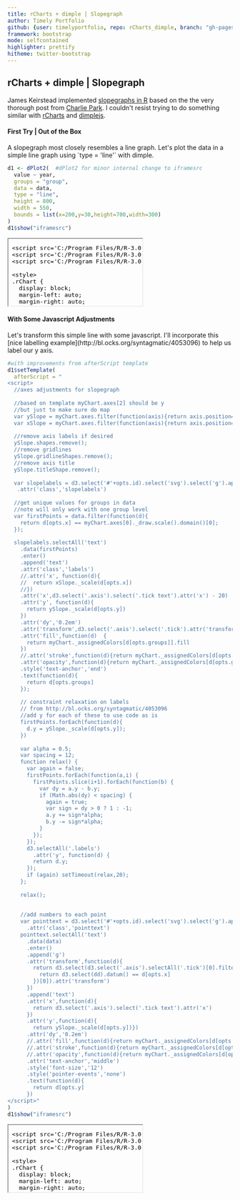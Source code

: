 ```yaml
---
title: rCharts + dimple | Slopegraph
author: Timely Portfolio
github: {user: timelyportfolio, repo: rCharts_dimple, branch: "gh-pages"}
framework: bootstrap
mode: selfcontained
highlighter: prettify
hitheme: twitter-bootstrap
---
```

  
<style>
  .container { width: 850px;}
</style>

## rCharts + dimple | Slopegraph

James Keirstead implemented [slopegraphs in R](http://www.jameskeirstead.ca/blog/slopegraphs-in-r/) based on the the very thorough post from [Charlie Park](http://charliepark.org/slopegraphs/#the_tablegraphic).  I couldn't resist trying to do something similar with [rCharts](http://rcharts.io) and [dimplejs](http://dimplejs.org).










<h4>First Try | Out of the Box</h4>
A slopegraph most closely resembles a line graph.  Let's plot the data in a simple line graph using `type = 'line'` with dimple.


```r
d1 <- dPlot2(  #dPlot2 for minor internal change to iframesrc
  value ~ year,
  groups = "group",
  data = data,
  type = "line",
  height = 800,
  width = 550,
  bounds = list(x=200,y=30,height=700,width=300)
)
d1$show("iframesrc")
```

<iframe srcdoc='
&lt;!doctype HTML&gt;
&lt;meta charset = &#039;utf-8&#039;&gt;
&lt;html&gt;
  &lt;head&gt;
    
    &lt;script src=&#039;C:/Program Files/R/R-3.0.2/library/rCharts/libraries/dimple/js/dimple.v1.1.5.js&#039; type=&#039;text/javascript&#039;&gt;&lt;/script&gt;
    &lt;script src=&#039;C:/Program Files/R/R-3.0.2/library/rCharts/libraries/dimple/js/d3.v3.js&#039; type=&#039;text/javascript&#039;&gt;&lt;/script&gt;
    &lt;script src=&#039;C:/Program Files/R/R-3.0.2/library/rCharts/libraries/dimple/js/d3-grid.js&#039; type=&#039;text/javascript&#039;&gt;&lt;/script&gt;
    
    &lt;style&gt;
    .rChart {
      display: block;
      margin-left: auto; 
      margin-right: auto;
      width: 550px;
      height: 800px;
    }  
    &lt;/style&gt;
    
  &lt;/head&gt;
  &lt;body &gt;
    
    &lt;div id = &#039;chart2c2c33ea8ac&#039; class = &#039;rChart dimple&#039;&gt;&lt;/div&gt;    
    &lt;script type=&quot;text/javascript&quot;&gt;
  var opts = {
 &quot;dom&quot;: &quot;chart2c2c33ea8ac&quot;,
&quot;width&quot;:    550,
&quot;height&quot;:    800,
&quot;xAxis&quot;: {
 &quot;type&quot;: &quot;addCategoryAxis&quot;,
&quot;showPercent&quot;: false 
},
&quot;yAxis&quot;: {
 &quot;type&quot;: &quot;addMeasureAxis&quot;,
&quot;showPercent&quot;: false 
},
&quot;zAxis&quot;: [],
&quot;colorAxis&quot;: [],
&quot;defaultColors&quot;: [],
&quot;layers&quot;: [],
&quot;legend&quot;: [],
&quot;x&quot;: &quot;year&quot;,
&quot;y&quot;: &quot;value&quot;,
&quot;groups&quot;: &quot;group&quot;,
&quot;type&quot;: &quot;line&quot;,
&quot;bounds&quot;: {
 &quot;x&quot;:    200,
&quot;y&quot;:     30,
&quot;height&quot;:    700,
&quot;width&quot;:    300 
},
&quot;id&quot;: &quot;chart2c2c33ea8ac&quot; 
},
    data = [{&quot;group&quot;:&quot;Oral cavity&quot;,&quot;year&quot;:5,&quot;value&quot;:56.7},{&quot;group&quot;:&quot;Oesophagus&quot;,&quot;year&quot;:5,&quot;value&quot;:14.2},{&quot;group&quot;:&quot;Stomach&quot;,&quot;year&quot;:5,&quot;value&quot;:23.8},{&quot;group&quot;:&quot;Colon&quot;,&quot;year&quot;:5,&quot;value&quot;:61.7},{&quot;group&quot;:&quot;Rectum&quot;,&quot;year&quot;:5,&quot;value&quot;:62.6},{&quot;group&quot;:&quot;Liver and intrahepatic bile duct&quot;,&quot;year&quot;:5,&quot;value&quot;:7.5},{&quot;group&quot;:&quot;Pancreas&quot;,&quot;year&quot;:5,&quot;value&quot;:4},{&quot;group&quot;:&quot;Larynx&quot;,&quot;year&quot;:5,&quot;value&quot;:68.8},{&quot;group&quot;:&quot;Lung and bronchus&quot;,&quot;year&quot;:5,&quot;value&quot;:15},{&quot;group&quot;:&quot;Melanomas&quot;,&quot;year&quot;:5,&quot;value&quot;:89},{&quot;group&quot;:&quot;Breast&quot;,&quot;year&quot;:5,&quot;value&quot;:86.4},{&quot;group&quot;:&quot;Cervix uteri&quot;,&quot;year&quot;:5,&quot;value&quot;:70.5},{&quot;group&quot;:&quot;Corpus uteri and uterus&quot;,&quot;year&quot;:5,&quot;value&quot;:84.3},{&quot;group&quot;:&quot;Ovary&quot;,&quot;year&quot;:5,&quot;value&quot;:55},{&quot;group&quot;:&quot;Prostate&quot;,&quot;year&quot;:5,&quot;value&quot;:98.8},{&quot;group&quot;:&quot;Testis&quot;,&quot;year&quot;:5,&quot;value&quot;:94.7},{&quot;group&quot;:&quot;Urinary bladder&quot;,&quot;year&quot;:5,&quot;value&quot;:82.1},{&quot;group&quot;:&quot;Kidney and renal pelvis&quot;,&quot;year&quot;:5,&quot;value&quot;:61.8},{&quot;group&quot;:&quot;Brain and other nervous system&quot;,&quot;year&quot;:5,&quot;value&quot;:32},{&quot;group&quot;:&quot;Thyroid&quot;,&quot;year&quot;:5,&quot;value&quot;:96},{&quot;group&quot;:&quot;Hodgkin&#039;s disease&quot;,&quot;year&quot;:5,&quot;value&quot;:85.1},{&quot;group&quot;:&quot;Non-Hodgkin lymphomas&quot;,&quot;year&quot;:5,&quot;value&quot;:57.8},{&quot;group&quot;:&quot;Multiple myeloma&quot;,&quot;year&quot;:5,&quot;value&quot;:29.5},{&quot;group&quot;:&quot;Leukaemias&quot;,&quot;year&quot;:5,&quot;value&quot;:42.5},{&quot;group&quot;:&quot;Oral cavity&quot;,&quot;year&quot;:10,&quot;value&quot;:44.2},{&quot;group&quot;:&quot;Oesophagus&quot;,&quot;year&quot;:10,&quot;value&quot;:7.9},{&quot;group&quot;:&quot;Stomach&quot;,&quot;year&quot;:10,&quot;value&quot;:19.4},{&quot;group&quot;:&quot;Colon&quot;,&quot;year&quot;:10,&quot;value&quot;:55.4},{&quot;group&quot;:&quot;Rectum&quot;,&quot;year&quot;:10,&quot;value&quot;:55.2},{&quot;group&quot;:&quot;Liver and intrahepatic bile duct&quot;,&quot;year&quot;:10,&quot;value&quot;:5.8},{&quot;group&quot;:&quot;Pancreas&quot;,&quot;year&quot;:10,&quot;value&quot;:3},{&quot;group&quot;:&quot;Larynx&quot;,&quot;year&quot;:10,&quot;value&quot;:56.7},{&quot;group&quot;:&quot;Lung and bronchus&quot;,&quot;year&quot;:10,&quot;value&quot;:10.6},{&quot;group&quot;:&quot;Melanomas&quot;,&quot;year&quot;:10,&quot;value&quot;:86.7},{&quot;group&quot;:&quot;Breast&quot;,&quot;year&quot;:10,&quot;value&quot;:78.3},{&quot;group&quot;:&quot;Cervix uteri&quot;,&quot;year&quot;:10,&quot;value&quot;:64.1},{&quot;group&quot;:&quot;Corpus uteri and uterus&quot;,&quot;year&quot;:10,&quot;value&quot;:83.2},{&quot;group&quot;:&quot;Ovary&quot;,&quot;year&quot;:10,&quot;value&quot;:49.3},{&quot;group&quot;:&quot;Prostate&quot;,&quot;year&quot;:10,&quot;value&quot;:95.2},{&quot;group&quot;:&quot;Testis&quot;,&quot;year&quot;:10,&quot;value&quot;:94},{&quot;group&quot;:&quot;Urinary bladder&quot;,&quot;year&quot;:10,&quot;value&quot;:76.2},{&quot;group&quot;:&quot;Kidney and renal pelvis&quot;,&quot;year&quot;:10,&quot;value&quot;:54.4},{&quot;group&quot;:&quot;Brain and other nervous system&quot;,&quot;year&quot;:10,&quot;value&quot;:29.2},{&quot;group&quot;:&quot;Thyroid&quot;,&quot;year&quot;:10,&quot;value&quot;:95.8},{&quot;group&quot;:&quot;Hodgkin&#039;s disease&quot;,&quot;year&quot;:10,&quot;value&quot;:79.8},{&quot;group&quot;:&quot;Non-Hodgkin lymphomas&quot;,&quot;year&quot;:10,&quot;value&quot;:46.3},{&quot;group&quot;:&quot;Multiple myeloma&quot;,&quot;year&quot;:10,&quot;value&quot;:12.7},{&quot;group&quot;:&quot;Leukaemias&quot;,&quot;year&quot;:10,&quot;value&quot;:32.4},{&quot;group&quot;:&quot;Oral cavity&quot;,&quot;year&quot;:15,&quot;value&quot;:37.5},{&quot;group&quot;:&quot;Oesophagus&quot;,&quot;year&quot;:15,&quot;value&quot;:7.7},{&quot;group&quot;:&quot;Stomach&quot;,&quot;year&quot;:15,&quot;value&quot;:19},{&quot;group&quot;:&quot;Colon&quot;,&quot;year&quot;:15,&quot;value&quot;:53.9},{&quot;group&quot;:&quot;Rectum&quot;,&quot;year&quot;:15,&quot;value&quot;:51.8},{&quot;group&quot;:&quot;Liver and intrahepatic bile duct&quot;,&quot;year&quot;:15,&quot;value&quot;:6.3},{&quot;group&quot;:&quot;Pancreas&quot;,&quot;year&quot;:15,&quot;value&quot;:2.7},{&quot;group&quot;:&quot;Larynx&quot;,&quot;year&quot;:15,&quot;value&quot;:45.8},{&quot;group&quot;:&quot;Lung and bronchus&quot;,&quot;year&quot;:15,&quot;value&quot;:8.1},{&quot;group&quot;:&quot;Melanomas&quot;,&quot;year&quot;:15,&quot;value&quot;:83.5},{&quot;group&quot;:&quot;Breast&quot;,&quot;year&quot;:15,&quot;value&quot;:71.3},{&quot;group&quot;:&quot;Cervix uteri&quot;,&quot;year&quot;:15,&quot;value&quot;:62.8},{&quot;group&quot;:&quot;Corpus uteri and uterus&quot;,&quot;year&quot;:15,&quot;value&quot;:80.8},{&quot;group&quot;:&quot;Ovary&quot;,&quot;year&quot;:15,&quot;value&quot;:49.9},{&quot;group&quot;:&quot;Prostate&quot;,&quot;year&quot;:15,&quot;value&quot;:87.1},{&quot;group&quot;:&quot;Testis&quot;,&quot;year&quot;:15,&quot;value&quot;:91.1},{&quot;group&quot;:&quot;Urinary bladder&quot;,&quot;year&quot;:15,&quot;value&quot;:70.3},{&quot;group&quot;:&quot;Kidney and renal pelvis&quot;,&quot;year&quot;:15,&quot;value&quot;:49.8},{&quot;group&quot;:&quot;Brain and other nervous system&quot;,&quot;year&quot;:15,&quot;value&quot;:27.6},{&quot;group&quot;:&quot;Thyroid&quot;,&quot;year&quot;:15,&quot;value&quot;:94},{&quot;group&quot;:&quot;Hodgkin&#039;s disease&quot;,&quot;year&quot;:15,&quot;value&quot;:73.8},{&quot;group&quot;:&quot;Non-Hodgkin lymphomas&quot;,&quot;year&quot;:15,&quot;value&quot;:38.3},{&quot;group&quot;:&quot;Multiple myeloma&quot;,&quot;year&quot;:15,&quot;value&quot;:7},{&quot;group&quot;:&quot;Leukaemias&quot;,&quot;year&quot;:15,&quot;value&quot;:29.7},{&quot;group&quot;:&quot;Oral cavity&quot;,&quot;year&quot;:20,&quot;value&quot;:33},{&quot;group&quot;:&quot;Oesophagus&quot;,&quot;year&quot;:20,&quot;value&quot;:5.4},{&quot;group&quot;:&quot;Stomach&quot;,&quot;year&quot;:20,&quot;value&quot;:14.9},{&quot;group&quot;:&quot;Colon&quot;,&quot;year&quot;:20,&quot;value&quot;:52.3},{&quot;group&quot;:&quot;Rectum&quot;,&quot;year&quot;:20,&quot;value&quot;:49.2},{&quot;group&quot;:&quot;Liver and intrahepatic bile duct&quot;,&quot;year&quot;:20,&quot;value&quot;:7.6},{&quot;group&quot;:&quot;Pancreas&quot;,&quot;year&quot;:20,&quot;value&quot;:2.7},{&quot;group&quot;:&quot;Larynx&quot;,&quot;year&quot;:20,&quot;value&quot;:37.8},{&quot;group&quot;:&quot;Lung and bronchus&quot;,&quot;year&quot;:20,&quot;value&quot;:6.5},{&quot;group&quot;:&quot;Melanomas&quot;,&quot;year&quot;:20,&quot;value&quot;:82.8},{&quot;group&quot;:&quot;Breast&quot;,&quot;year&quot;:20,&quot;value&quot;:65},{&quot;group&quot;:&quot;Cervix uteri&quot;,&quot;year&quot;:20,&quot;value&quot;:60},{&quot;group&quot;:&quot;Corpus uteri and uterus&quot;,&quot;year&quot;:20,&quot;value&quot;:79.2},{&quot;group&quot;:&quot;Ovary&quot;,&quot;year&quot;:20,&quot;value&quot;:49.6},{&quot;group&quot;:&quot;Prostate&quot;,&quot;year&quot;:20,&quot;value&quot;:81.1},{&quot;group&quot;:&quot;Testis&quot;,&quot;year&quot;:20,&quot;value&quot;:88.2},{&quot;group&quot;:&quot;Urinary bladder&quot;,&quot;year&quot;:20,&quot;value&quot;:67.9},{&quot;group&quot;:&quot;Kidney and renal pelvis&quot;,&quot;year&quot;:20,&quot;value&quot;:47.3},{&quot;group&quot;:&quot;Brain and other nervous system&quot;,&quot;year&quot;:20,&quot;value&quot;:26.1},{&quot;group&quot;:&quot;Thyroid&quot;,&quot;year&quot;:20,&quot;value&quot;:95.4},{&quot;group&quot;:&quot;Hodgkin&#039;s disease&quot;,&quot;year&quot;:20,&quot;value&quot;:67.1},{&quot;group&quot;:&quot;Non-Hodgkin lymphomas&quot;,&quot;year&quot;:20,&quot;value&quot;:34.3},{&quot;group&quot;:&quot;Multiple myeloma&quot;,&quot;year&quot;:20,&quot;value&quot;:4.8},{&quot;group&quot;:&quot;Leukaemias&quot;,&quot;year&quot;:20,&quot;value&quot;:26.2}];
  var svg = dimple.newSvg(&quot;#&quot; + opts.id, opts.width, opts.height);

  //data = dimple.filterData(data, &quot;Owner&quot;, [&quot;Aperture&quot;, &quot;Black Mesa&quot;])
  var myChart = new dimple.chart(svg, data);
  if (opts.bounds) {
    myChart.setBounds(opts.bounds.x, opts.bounds.y, opts.bounds.width, opts.bounds.height);//myChart.setBounds(80, 30, 480, 330);
  }
  //dimple allows use of custom CSS with noFormats
  if(opts.noFormats) { myChart.noFormats = opts.noFormats; };
  //for markimekko and addAxis also have third parameter measure
  //so need to evaluate if measure provided
  
  //function to build axes
  function buildAxis(position,layer){
    var axis;
    var axisopts = opts[position+&quot;Axis&quot;];
    
    if(axisopts.measure) {
      axis = myChart[axisopts.type](position,layer[position],axisopts.measure);
    } else {
      axis = myChart[axisopts.type](position, layer[position]);
    };
    if(!(axisopts.type === &quot;addPctAxis&quot;)) axis.showPercent = axisopts.showPercent;
    if (axisopts.orderRule) axis.addOrderRule(axisopts.orderRule);
    if (axisopts.grouporderRule) axis.addGroupOrderRule(axisopts.grouporderRule);  
    if (axisopts.overrideMin) axis.overrideMin = axisopts.overrideMin;
    if (axisopts.overrideMax) axis.overrideMax = axisopts.overrideMax;
    if (axisopts.overrideMax) axis.overrideMax = axisopts.overrideMax;
    if (axisopts.inputFormat) axis.dateParseFormat = axisopts.inputFormat;
    if (axisopts.outputFormat) axis.tickFormat = axisopts.outputFormat;    
    return axis;
  };
  
  var c = null;
  if(d3.keys(opts.colorAxis).length &gt; 0) {
    c = myChart[opts.colorAxis.type](opts.colorAxis.colorSeries,opts.colorAxis.palette) ;
  }
  
  //allow manipulation of default colors to use with dimple
  if(opts.defaultColors.length) {
    opts.defaultColors = opts.defaultColors[0];
    if (typeof(opts.defaultColors) == &quot;function&quot;) {
      //assume this is a d3 scale
      //for now loop through first 20 but need a better way to handle
      defaultColorsArray = [];
      for (var n=0;n&lt;20;n++) {
        defaultColorsArray.push(opts.defaultColors(n));
      };
      opts.defaultColors = defaultColorsArray;
    }
    opts.defaultColors.forEach(function(d,i) {
      opts.defaultColors[i] = new dimple.color(d);
    })
    myChart.defaultColors = opts.defaultColors;
  }  
  
  //do series
  //set up a function since same for each
  //as of now we have x,y,groups,data,type in opts for primary layer
  //and other layers reside in opts.layers
  function buildSeries(layer, hidden){
    //inherit from primary layer if not intentionally changed or xAxis, yAxis, zAxis null
    if (!layer.xAxis) layer.xAxis = opts.xAxis;    
    if (!layer.yAxis) layer.yAxis = opts.yAxis;
    if (!layer.zAxis) layer.zAxis = opts.zAxis;
    
    var x = buildAxis(&quot;x&quot;, layer);
    x.hidden = hidden;
    
    var y = buildAxis(&quot;y&quot;, layer);
    y.hidden = hidden;
    
    //z for bubbles
    var z = null;
    if (!(typeof(layer.zAxis) === &#039;undefined&#039;) &amp;&amp; layer.zAxis.type){
      z = buildAxis(&quot;z&quot;, layer);
    };
    
    //here think I need to evaluate group and if missing do null
    //as the group argument
    //if provided need to use groups from layer
    var s = new dimple.series(myChart, null, x, y, z, c, dimple.plot[layer.type], dimple.aggregateMethod.avg, dimple.plot[layer.type].stacked);
    
    //as of v1.1.4 dimple can use different dataset for each series
    if(layer.data){
      //convert to an array of objects
      var tempdata;
      //avoid lodash for now
      datakeys = d3.keys(layer.data)
      tempdata = layer.data[datakeys[1]].map(function(d,i){
        var tempobj = {}
        datakeys.forEach(function(key){
          tempobj[key] = layer.data[key][i]
        })
        return tempobj
      })
      s.data = tempdata;
    }
    
    if(layer.hasOwnProperty(&quot;groups&quot;)) {
      s.categoryFields = (typeof layer.groups === &quot;object&quot;) ? layer.groups : [layer.groups];
      //series offers an aggregate method that we will also need to check if available
      //options available are avg, count, max, min, sum
      if (!(typeof(layer.aggregate) === &#039;undefined&#039;)) {
        s.aggregate = eval(layer.aggregate);
      }
      if (!(typeof(layer.lineWeight) === &#039;undefined&#039;)) {
        s.lineWeight = eval(layer.lineWeight);
      }
      if (!(typeof(layer.barGap) === &#039;undefined&#039;)) {
        s.barGap = eval(layer.barGap);
      }    
    };    
   /* if (!(typeof(layer.eventHandler) === &#039;undefined&#039;)) {
      layer.eventHandler = (layer.eventHandler.length === &quot;undefined&quot;) ? layer.eventHandler : [layer.eventHandler];
      layer.eventHandler.forEach(function(evt){
        s.addEventHandler(evt.event, eval(evt.handler))
      })
    }*/
      
    myChart.series.push(s);
    
    /*placeholder fix domain of primary scale for new series data
    //not working right now but something like this
    //for now just use overrideMin and overrideMax from rCharts
    for( var i = 0; i&lt;2; i++) {
      if (!myChart.axes[i].overrideMin) {
        myChart.series[0]._axisBounds(i==0?&quot;x&quot;:&quot;y&quot;).min = myChart.series[0]._axisBounds(i==0?&quot;x&quot;:&quot;y&quot;).min &lt; s._axisBounds(i==0?&quot;x&quot;:&quot;y&quot;).min ? myChart.series[0]._axisBounds(i==0?&quot;x&quot;:&quot;y&quot;).min : s._axisBounds(i==0?&quot;x&quot;:&quot;y&quot;).min;
      }
      if (!myChart.axes[i].overrideMax) {  
        myChart.series[0]._axisBounds(i==0?&quot;x&quot;:&quot;y&quot;)._max = myChart.series[0]._axisBounds(i==0?&quot;x&quot;:&quot;y&quot;).max &gt; s._axisBounds(i==0?&quot;x&quot;:&quot;y&quot;).max ? myChart.series[0]._axisBounds(i==0?&quot;x&quot;:&quot;y&quot;).max : s._axisBounds(i==0?&quot;x&quot;:&quot;y&quot;).max;
      }
      myChart.axes[i]._update();
    }
    */
    
    return s;
  };
  
  buildSeries(opts, false);
  if (opts.layers.length &gt; 0) {
    opts.layers.forEach(function(layer){
      buildSeries(layer, true);
    })
  }
  //unsure if this is best but if legend is provided (not empty) then evaluate
  if(d3.keys(opts.legend).length &gt; 0) {
    var l =myChart.addLegend();
    d3.keys(opts.legend).forEach(function(d){
      l[d] = opts.legend[d];
    });
  }
  //quick way to get this going but need to make this cleaner
  if(opts.storyboard) {
    myChart.setStoryboard(opts.storyboard);
  };
  myChart.draw();

&lt;/script&gt;
    
    &lt;script&gt;&lt;/script&gt;    
  &lt;/body&gt;
&lt;/html&gt;
' scrolling='no' seamless class='rChart 
dimple
 ' height = 
800px
 ' width = 
550px
id='iframe-chart2c2c33ea8ac'>
</iframe>


<h4>With Some Javascript Adjustments</h4>
Let's transform this simple line with some javascript.  I'll incorporate this [nice labelling example](http://bl.ocks.org/syntagmatic/4053096) to help us label our y axis.


```r
#with improvements from afterScript template
d1$setTemplate(
  afterScript = "
<script>
  //axes adjustments for slopegraph
  
  //based on template myChart.axes[2] should be y
  //but just to make sure do map
  var ySlope = myChart.axes.filter(function(axis){return axis.position==='y'})[0];
  var xSlope = myChart.axes.filter(function(axis){return axis.position==='x'})[0]
  
  //remove axis labels if desired
  ySlope.shapes.remove();
  //remove gridlines
  ySlope.gridlineShapes.remove();
  //remove axis title
  ySlope.titleShape.remove();
  
  var slopelabels = d3.select('#'+opts.id).select('svg').select('g').append('g')
   .attr('class','slopelabels')
  
  //get unique values for groups in data
  //note will only work with one group level
  var firstPoints = data.filter(function(d){
    return d[opts.x] == myChart.axes[0]._draw.scale().domain()[0];
  });
  
  slopelabels.selectAll('text')
    .data(firstPoints)
    .enter()
    .append('text')
    .attr('class','labels')
    //.attr('x', function(d){
    //  return xSlope._scale(d[opts.x])
    //})
    .attr('x',d3.select('.axis').select('.tick text').attr('x') - 20)
    .attr('y', function(d){
      return ySlope._scale(d[opts.y])
    })
    .attr('dy','0.2em')
    .attr('transform',d3.select('.axis').select('.tick').attr('transform'))
    .attr('fill',function(d)  {
      return myChart._assignedColors[d[opts.groups]].fill
    })
    //.attr('stroke',function(d){return myChart._assignedColors[d[opts.groups]].stroke})
    .attr('opacity',function(d){return myChart._assignedColors[d[opts.groups]].opacity})
    .style('text-anchor','end')
    .text(function(d){
      return d[opts.groups]
    });
  
    // constraint relaxation on labels
    // from http://bl.ocks.org/syntagmatic/4053096
    //add y for each of these to use code as is
    firstPoints.forEach(function(d){
      d.y = ySlope._scale(d[opts.y]);
    })
  
    var alpha = 0.5;
    var spacing = 12;
    function relax() {
      var again = false;
      firstPoints.forEach(function(a,i) {
        firstPoints.slice(i+1).forEach(function(b) {
          var dy = a.y - b.y;
          if (Math.abs(dy) < spacing) {
            again = true;
            var sign = dy > 0 ? 1 : -1;
            a.y += sign*alpha;
            b.y -= sign*alpha;
          }
        });
      });
      d3.selectAll('.labels')
        .attr('y', function(d) {
        return d.y;
      });
      if (again) setTimeout(relax,20);
    };
    
    relax();  
    
    
    //add numbers to each point
    var pointtext = d3.select('#'+opts.id).select('svg').select('g').append('g')
      .attr('class','pointtext')
    pointtext.selectAll('text')
      .data(data)
      .enter()
      .append('g')
      .attr('transform',function(d){
        return d3.select(d3.select('.axis').selectAll('.tick')[0].filter(function(dd){
          return d3.select(dd).datum() == d[opts.x]
        })[0]).attr('transform')
      })
      .append('text')
      .attr('x',function(d){
        return d3.select('.axis').select('.tick text').attr('x')
      })
      .attr('y',function(d){
        return ySlope._scale(d[opts.y])})
      .attr('dy','0.2em')
      //.attr('fill',function(d){return myChart._assignedColors[d[opts.groups]].fill})
      //.attr('stroke',function(d){return myChart._assignedColors[d[opts.groups]].stroke})
      //.attr('opacity',function(d){return myChart._assignedColors[d[opts.groups]].opacity})
      .attr('text-anchor','middle')
      .style('font-size','12')
      .style('pointer-events','none')
      .text(function(d){
        return d[opts.y]
      })
</script>"
)
d1$show("iframesrc")
```

<iframe srcdoc='
&lt;!doctype HTML&gt;
&lt;meta charset = &#039;utf-8&#039;&gt;
&lt;html&gt;
  &lt;head&gt;
    
    &lt;script src=&#039;C:/Program Files/R/R-3.0.2/library/rCharts/libraries/dimple/js/dimple.v1.1.5.js&#039; type=&#039;text/javascript&#039;&gt;&lt;/script&gt;
    &lt;script src=&#039;C:/Program Files/R/R-3.0.2/library/rCharts/libraries/dimple/js/d3.v3.js&#039; type=&#039;text/javascript&#039;&gt;&lt;/script&gt;
    &lt;script src=&#039;C:/Program Files/R/R-3.0.2/library/rCharts/libraries/dimple/js/d3-grid.js&#039; type=&#039;text/javascript&#039;&gt;&lt;/script&gt;
    
    &lt;style&gt;
    .rChart {
      display: block;
      margin-left: auto; 
      margin-right: auto;
      width: 550px;
      height: 800px;
    }  
    &lt;/style&gt;
    
  &lt;/head&gt;
  &lt;body &gt;
    
    &lt;div id = &#039;chart2c2c33ea8ac&#039; class = &#039;rChart dimple&#039;&gt;&lt;/div&gt;    
    &lt;script type=&quot;text/javascript&quot;&gt;
  var opts = {
 &quot;dom&quot;: &quot;chart2c2c33ea8ac&quot;,
&quot;width&quot;:    550,
&quot;height&quot;:    800,
&quot;xAxis&quot;: {
 &quot;type&quot;: &quot;addCategoryAxis&quot;,
&quot;showPercent&quot;: false 
},
&quot;yAxis&quot;: {
 &quot;type&quot;: &quot;addMeasureAxis&quot;,
&quot;showPercent&quot;: false 
},
&quot;zAxis&quot;: [],
&quot;colorAxis&quot;: [],
&quot;defaultColors&quot;: [],
&quot;layers&quot;: [],
&quot;legend&quot;: [],
&quot;x&quot;: &quot;year&quot;,
&quot;y&quot;: &quot;value&quot;,
&quot;groups&quot;: &quot;group&quot;,
&quot;type&quot;: &quot;line&quot;,
&quot;bounds&quot;: {
 &quot;x&quot;:    200,
&quot;y&quot;:     30,
&quot;height&quot;:    700,
&quot;width&quot;:    300 
},
&quot;id&quot;: &quot;chart2c2c33ea8ac&quot; 
},
    data = [{&quot;group&quot;:&quot;Oral cavity&quot;,&quot;year&quot;:5,&quot;value&quot;:56.7},{&quot;group&quot;:&quot;Oesophagus&quot;,&quot;year&quot;:5,&quot;value&quot;:14.2},{&quot;group&quot;:&quot;Stomach&quot;,&quot;year&quot;:5,&quot;value&quot;:23.8},{&quot;group&quot;:&quot;Colon&quot;,&quot;year&quot;:5,&quot;value&quot;:61.7},{&quot;group&quot;:&quot;Rectum&quot;,&quot;year&quot;:5,&quot;value&quot;:62.6},{&quot;group&quot;:&quot;Liver and intrahepatic bile duct&quot;,&quot;year&quot;:5,&quot;value&quot;:7.5},{&quot;group&quot;:&quot;Pancreas&quot;,&quot;year&quot;:5,&quot;value&quot;:4},{&quot;group&quot;:&quot;Larynx&quot;,&quot;year&quot;:5,&quot;value&quot;:68.8},{&quot;group&quot;:&quot;Lung and bronchus&quot;,&quot;year&quot;:5,&quot;value&quot;:15},{&quot;group&quot;:&quot;Melanomas&quot;,&quot;year&quot;:5,&quot;value&quot;:89},{&quot;group&quot;:&quot;Breast&quot;,&quot;year&quot;:5,&quot;value&quot;:86.4},{&quot;group&quot;:&quot;Cervix uteri&quot;,&quot;year&quot;:5,&quot;value&quot;:70.5},{&quot;group&quot;:&quot;Corpus uteri and uterus&quot;,&quot;year&quot;:5,&quot;value&quot;:84.3},{&quot;group&quot;:&quot;Ovary&quot;,&quot;year&quot;:5,&quot;value&quot;:55},{&quot;group&quot;:&quot;Prostate&quot;,&quot;year&quot;:5,&quot;value&quot;:98.8},{&quot;group&quot;:&quot;Testis&quot;,&quot;year&quot;:5,&quot;value&quot;:94.7},{&quot;group&quot;:&quot;Urinary bladder&quot;,&quot;year&quot;:5,&quot;value&quot;:82.1},{&quot;group&quot;:&quot;Kidney and renal pelvis&quot;,&quot;year&quot;:5,&quot;value&quot;:61.8},{&quot;group&quot;:&quot;Brain and other nervous system&quot;,&quot;year&quot;:5,&quot;value&quot;:32},{&quot;group&quot;:&quot;Thyroid&quot;,&quot;year&quot;:5,&quot;value&quot;:96},{&quot;group&quot;:&quot;Hodgkin&#039;s disease&quot;,&quot;year&quot;:5,&quot;value&quot;:85.1},{&quot;group&quot;:&quot;Non-Hodgkin lymphomas&quot;,&quot;year&quot;:5,&quot;value&quot;:57.8},{&quot;group&quot;:&quot;Multiple myeloma&quot;,&quot;year&quot;:5,&quot;value&quot;:29.5},{&quot;group&quot;:&quot;Leukaemias&quot;,&quot;year&quot;:5,&quot;value&quot;:42.5},{&quot;group&quot;:&quot;Oral cavity&quot;,&quot;year&quot;:10,&quot;value&quot;:44.2},{&quot;group&quot;:&quot;Oesophagus&quot;,&quot;year&quot;:10,&quot;value&quot;:7.9},{&quot;group&quot;:&quot;Stomach&quot;,&quot;year&quot;:10,&quot;value&quot;:19.4},{&quot;group&quot;:&quot;Colon&quot;,&quot;year&quot;:10,&quot;value&quot;:55.4},{&quot;group&quot;:&quot;Rectum&quot;,&quot;year&quot;:10,&quot;value&quot;:55.2},{&quot;group&quot;:&quot;Liver and intrahepatic bile duct&quot;,&quot;year&quot;:10,&quot;value&quot;:5.8},{&quot;group&quot;:&quot;Pancreas&quot;,&quot;year&quot;:10,&quot;value&quot;:3},{&quot;group&quot;:&quot;Larynx&quot;,&quot;year&quot;:10,&quot;value&quot;:56.7},{&quot;group&quot;:&quot;Lung and bronchus&quot;,&quot;year&quot;:10,&quot;value&quot;:10.6},{&quot;group&quot;:&quot;Melanomas&quot;,&quot;year&quot;:10,&quot;value&quot;:86.7},{&quot;group&quot;:&quot;Breast&quot;,&quot;year&quot;:10,&quot;value&quot;:78.3},{&quot;group&quot;:&quot;Cervix uteri&quot;,&quot;year&quot;:10,&quot;value&quot;:64.1},{&quot;group&quot;:&quot;Corpus uteri and uterus&quot;,&quot;year&quot;:10,&quot;value&quot;:83.2},{&quot;group&quot;:&quot;Ovary&quot;,&quot;year&quot;:10,&quot;value&quot;:49.3},{&quot;group&quot;:&quot;Prostate&quot;,&quot;year&quot;:10,&quot;value&quot;:95.2},{&quot;group&quot;:&quot;Testis&quot;,&quot;year&quot;:10,&quot;value&quot;:94},{&quot;group&quot;:&quot;Urinary bladder&quot;,&quot;year&quot;:10,&quot;value&quot;:76.2},{&quot;group&quot;:&quot;Kidney and renal pelvis&quot;,&quot;year&quot;:10,&quot;value&quot;:54.4},{&quot;group&quot;:&quot;Brain and other nervous system&quot;,&quot;year&quot;:10,&quot;value&quot;:29.2},{&quot;group&quot;:&quot;Thyroid&quot;,&quot;year&quot;:10,&quot;value&quot;:95.8},{&quot;group&quot;:&quot;Hodgkin&#039;s disease&quot;,&quot;year&quot;:10,&quot;value&quot;:79.8},{&quot;group&quot;:&quot;Non-Hodgkin lymphomas&quot;,&quot;year&quot;:10,&quot;value&quot;:46.3},{&quot;group&quot;:&quot;Multiple myeloma&quot;,&quot;year&quot;:10,&quot;value&quot;:12.7},{&quot;group&quot;:&quot;Leukaemias&quot;,&quot;year&quot;:10,&quot;value&quot;:32.4},{&quot;group&quot;:&quot;Oral cavity&quot;,&quot;year&quot;:15,&quot;value&quot;:37.5},{&quot;group&quot;:&quot;Oesophagus&quot;,&quot;year&quot;:15,&quot;value&quot;:7.7},{&quot;group&quot;:&quot;Stomach&quot;,&quot;year&quot;:15,&quot;value&quot;:19},{&quot;group&quot;:&quot;Colon&quot;,&quot;year&quot;:15,&quot;value&quot;:53.9},{&quot;group&quot;:&quot;Rectum&quot;,&quot;year&quot;:15,&quot;value&quot;:51.8},{&quot;group&quot;:&quot;Liver and intrahepatic bile duct&quot;,&quot;year&quot;:15,&quot;value&quot;:6.3},{&quot;group&quot;:&quot;Pancreas&quot;,&quot;year&quot;:15,&quot;value&quot;:2.7},{&quot;group&quot;:&quot;Larynx&quot;,&quot;year&quot;:15,&quot;value&quot;:45.8},{&quot;group&quot;:&quot;Lung and bronchus&quot;,&quot;year&quot;:15,&quot;value&quot;:8.1},{&quot;group&quot;:&quot;Melanomas&quot;,&quot;year&quot;:15,&quot;value&quot;:83.5},{&quot;group&quot;:&quot;Breast&quot;,&quot;year&quot;:15,&quot;value&quot;:71.3},{&quot;group&quot;:&quot;Cervix uteri&quot;,&quot;year&quot;:15,&quot;value&quot;:62.8},{&quot;group&quot;:&quot;Corpus uteri and uterus&quot;,&quot;year&quot;:15,&quot;value&quot;:80.8},{&quot;group&quot;:&quot;Ovary&quot;,&quot;year&quot;:15,&quot;value&quot;:49.9},{&quot;group&quot;:&quot;Prostate&quot;,&quot;year&quot;:15,&quot;value&quot;:87.1},{&quot;group&quot;:&quot;Testis&quot;,&quot;year&quot;:15,&quot;value&quot;:91.1},{&quot;group&quot;:&quot;Urinary bladder&quot;,&quot;year&quot;:15,&quot;value&quot;:70.3},{&quot;group&quot;:&quot;Kidney and renal pelvis&quot;,&quot;year&quot;:15,&quot;value&quot;:49.8},{&quot;group&quot;:&quot;Brain and other nervous system&quot;,&quot;year&quot;:15,&quot;value&quot;:27.6},{&quot;group&quot;:&quot;Thyroid&quot;,&quot;year&quot;:15,&quot;value&quot;:94},{&quot;group&quot;:&quot;Hodgkin&#039;s disease&quot;,&quot;year&quot;:15,&quot;value&quot;:73.8},{&quot;group&quot;:&quot;Non-Hodgkin lymphomas&quot;,&quot;year&quot;:15,&quot;value&quot;:38.3},{&quot;group&quot;:&quot;Multiple myeloma&quot;,&quot;year&quot;:15,&quot;value&quot;:7},{&quot;group&quot;:&quot;Leukaemias&quot;,&quot;year&quot;:15,&quot;value&quot;:29.7},{&quot;group&quot;:&quot;Oral cavity&quot;,&quot;year&quot;:20,&quot;value&quot;:33},{&quot;group&quot;:&quot;Oesophagus&quot;,&quot;year&quot;:20,&quot;value&quot;:5.4},{&quot;group&quot;:&quot;Stomach&quot;,&quot;year&quot;:20,&quot;value&quot;:14.9},{&quot;group&quot;:&quot;Colon&quot;,&quot;year&quot;:20,&quot;value&quot;:52.3},{&quot;group&quot;:&quot;Rectum&quot;,&quot;year&quot;:20,&quot;value&quot;:49.2},{&quot;group&quot;:&quot;Liver and intrahepatic bile duct&quot;,&quot;year&quot;:20,&quot;value&quot;:7.6},{&quot;group&quot;:&quot;Pancreas&quot;,&quot;year&quot;:20,&quot;value&quot;:2.7},{&quot;group&quot;:&quot;Larynx&quot;,&quot;year&quot;:20,&quot;value&quot;:37.8},{&quot;group&quot;:&quot;Lung and bronchus&quot;,&quot;year&quot;:20,&quot;value&quot;:6.5},{&quot;group&quot;:&quot;Melanomas&quot;,&quot;year&quot;:20,&quot;value&quot;:82.8},{&quot;group&quot;:&quot;Breast&quot;,&quot;year&quot;:20,&quot;value&quot;:65},{&quot;group&quot;:&quot;Cervix uteri&quot;,&quot;year&quot;:20,&quot;value&quot;:60},{&quot;group&quot;:&quot;Corpus uteri and uterus&quot;,&quot;year&quot;:20,&quot;value&quot;:79.2},{&quot;group&quot;:&quot;Ovary&quot;,&quot;year&quot;:20,&quot;value&quot;:49.6},{&quot;group&quot;:&quot;Prostate&quot;,&quot;year&quot;:20,&quot;value&quot;:81.1},{&quot;group&quot;:&quot;Testis&quot;,&quot;year&quot;:20,&quot;value&quot;:88.2},{&quot;group&quot;:&quot;Urinary bladder&quot;,&quot;year&quot;:20,&quot;value&quot;:67.9},{&quot;group&quot;:&quot;Kidney and renal pelvis&quot;,&quot;year&quot;:20,&quot;value&quot;:47.3},{&quot;group&quot;:&quot;Brain and other nervous system&quot;,&quot;year&quot;:20,&quot;value&quot;:26.1},{&quot;group&quot;:&quot;Thyroid&quot;,&quot;year&quot;:20,&quot;value&quot;:95.4},{&quot;group&quot;:&quot;Hodgkin&#039;s disease&quot;,&quot;year&quot;:20,&quot;value&quot;:67.1},{&quot;group&quot;:&quot;Non-Hodgkin lymphomas&quot;,&quot;year&quot;:20,&quot;value&quot;:34.3},{&quot;group&quot;:&quot;Multiple myeloma&quot;,&quot;year&quot;:20,&quot;value&quot;:4.8},{&quot;group&quot;:&quot;Leukaemias&quot;,&quot;year&quot;:20,&quot;value&quot;:26.2}];
  var svg = dimple.newSvg(&quot;#&quot; + opts.id, opts.width, opts.height);

  //data = dimple.filterData(data, &quot;Owner&quot;, [&quot;Aperture&quot;, &quot;Black Mesa&quot;])
  var myChart = new dimple.chart(svg, data);
  if (opts.bounds) {
    myChart.setBounds(opts.bounds.x, opts.bounds.y, opts.bounds.width, opts.bounds.height);//myChart.setBounds(80, 30, 480, 330);
  }
  //dimple allows use of custom CSS with noFormats
  if(opts.noFormats) { myChart.noFormats = opts.noFormats; };
  //for markimekko and addAxis also have third parameter measure
  //so need to evaluate if measure provided
  
  //function to build axes
  function buildAxis(position,layer){
    var axis;
    var axisopts = opts[position+&quot;Axis&quot;];
    
    if(axisopts.measure) {
      axis = myChart[axisopts.type](position,layer[position],axisopts.measure);
    } else {
      axis = myChart[axisopts.type](position, layer[position]);
    };
    if(!(axisopts.type === &quot;addPctAxis&quot;)) axis.showPercent = axisopts.showPercent;
    if (axisopts.orderRule) axis.addOrderRule(axisopts.orderRule);
    if (axisopts.grouporderRule) axis.addGroupOrderRule(axisopts.grouporderRule);  
    if (axisopts.overrideMin) axis.overrideMin = axisopts.overrideMin;
    if (axisopts.overrideMax) axis.overrideMax = axisopts.overrideMax;
    if (axisopts.overrideMax) axis.overrideMax = axisopts.overrideMax;
    if (axisopts.inputFormat) axis.dateParseFormat = axisopts.inputFormat;
    if (axisopts.outputFormat) axis.tickFormat = axisopts.outputFormat;    
    return axis;
  };
  
  var c = null;
  if(d3.keys(opts.colorAxis).length &gt; 0) {
    c = myChart[opts.colorAxis.type](opts.colorAxis.colorSeries,opts.colorAxis.palette) ;
  }
  
  //allow manipulation of default colors to use with dimple
  if(opts.defaultColors.length) {
    opts.defaultColors = opts.defaultColors[0];
    if (typeof(opts.defaultColors) == &quot;function&quot;) {
      //assume this is a d3 scale
      //for now loop through first 20 but need a better way to handle
      defaultColorsArray = [];
      for (var n=0;n&lt;20;n++) {
        defaultColorsArray.push(opts.defaultColors(n));
      };
      opts.defaultColors = defaultColorsArray;
    }
    opts.defaultColors.forEach(function(d,i) {
      opts.defaultColors[i] = new dimple.color(d);
    })
    myChart.defaultColors = opts.defaultColors;
  }  
  
  //do series
  //set up a function since same for each
  //as of now we have x,y,groups,data,type in opts for primary layer
  //and other layers reside in opts.layers
  function buildSeries(layer, hidden){
    //inherit from primary layer if not intentionally changed or xAxis, yAxis, zAxis null
    if (!layer.xAxis) layer.xAxis = opts.xAxis;    
    if (!layer.yAxis) layer.yAxis = opts.yAxis;
    if (!layer.zAxis) layer.zAxis = opts.zAxis;
    
    var x = buildAxis(&quot;x&quot;, layer);
    x.hidden = hidden;
    
    var y = buildAxis(&quot;y&quot;, layer);
    y.hidden = hidden;
    
    //z for bubbles
    var z = null;
    if (!(typeof(layer.zAxis) === &#039;undefined&#039;) &amp;&amp; layer.zAxis.type){
      z = buildAxis(&quot;z&quot;, layer);
    };
    
    //here think I need to evaluate group and if missing do null
    //as the group argument
    //if provided need to use groups from layer
    var s = new dimple.series(myChart, null, x, y, z, c, dimple.plot[layer.type], dimple.aggregateMethod.avg, dimple.plot[layer.type].stacked);
    
    //as of v1.1.4 dimple can use different dataset for each series
    if(layer.data){
      //convert to an array of objects
      var tempdata;
      //avoid lodash for now
      datakeys = d3.keys(layer.data)
      tempdata = layer.data[datakeys[1]].map(function(d,i){
        var tempobj = {}
        datakeys.forEach(function(key){
          tempobj[key] = layer.data[key][i]
        })
        return tempobj
      })
      s.data = tempdata;
    }
    
    if(layer.hasOwnProperty(&quot;groups&quot;)) {
      s.categoryFields = (typeof layer.groups === &quot;object&quot;) ? layer.groups : [layer.groups];
      //series offers an aggregate method that we will also need to check if available
      //options available are avg, count, max, min, sum
      if (!(typeof(layer.aggregate) === &#039;undefined&#039;)) {
        s.aggregate = eval(layer.aggregate);
      }
      if (!(typeof(layer.lineWeight) === &#039;undefined&#039;)) {
        s.lineWeight = eval(layer.lineWeight);
      }
      if (!(typeof(layer.barGap) === &#039;undefined&#039;)) {
        s.barGap = eval(layer.barGap);
      }    
    };    
   /* if (!(typeof(layer.eventHandler) === &#039;undefined&#039;)) {
      layer.eventHandler = (layer.eventHandler.length === &quot;undefined&quot;) ? layer.eventHandler : [layer.eventHandler];
      layer.eventHandler.forEach(function(evt){
        s.addEventHandler(evt.event, eval(evt.handler))
      })
    }*/
      
    myChart.series.push(s);
    
    /*placeholder fix domain of primary scale for new series data
    //not working right now but something like this
    //for now just use overrideMin and overrideMax from rCharts
    for( var i = 0; i&lt;2; i++) {
      if (!myChart.axes[i].overrideMin) {
        myChart.series[0]._axisBounds(i==0?&quot;x&quot;:&quot;y&quot;).min = myChart.series[0]._axisBounds(i==0?&quot;x&quot;:&quot;y&quot;).min &lt; s._axisBounds(i==0?&quot;x&quot;:&quot;y&quot;).min ? myChart.series[0]._axisBounds(i==0?&quot;x&quot;:&quot;y&quot;).min : s._axisBounds(i==0?&quot;x&quot;:&quot;y&quot;).min;
      }
      if (!myChart.axes[i].overrideMax) {  
        myChart.series[0]._axisBounds(i==0?&quot;x&quot;:&quot;y&quot;)._max = myChart.series[0]._axisBounds(i==0?&quot;x&quot;:&quot;y&quot;).max &gt; s._axisBounds(i==0?&quot;x&quot;:&quot;y&quot;).max ? myChart.series[0]._axisBounds(i==0?&quot;x&quot;:&quot;y&quot;).max : s._axisBounds(i==0?&quot;x&quot;:&quot;y&quot;).max;
      }
      myChart.axes[i]._update();
    }
    */
    
    return s;
  };
  
  buildSeries(opts, false);
  if (opts.layers.length &gt; 0) {
    opts.layers.forEach(function(layer){
      buildSeries(layer, true);
    })
  }
  //unsure if this is best but if legend is provided (not empty) then evaluate
  if(d3.keys(opts.legend).length &gt; 0) {
    var l =myChart.addLegend();
    d3.keys(opts.legend).forEach(function(d){
      l[d] = opts.legend[d];
    });
  }
  //quick way to get this going but need to make this cleaner
  if(opts.storyboard) {
    myChart.setStoryboard(opts.storyboard);
  };
  myChart.draw();

&lt;/script&gt;
    
    
    &lt;script&gt;
      //axes adjustments for slopegraph
      
      //based on template myChart.axes[2] should be y
      //but just to make sure do map
      var ySlope = myChart.axes.filter(function(axis){return axis.position===&#039;y&#039;})[0];
      var xSlope = myChart.axes.filter(function(axis){return axis.position===&#039;x&#039;})[0]
      
      //remove axis labels if desired
      ySlope.shapes.remove();
      //remove gridlines
      ySlope.gridlineShapes.remove();
      //remove axis title
      ySlope.titleShape.remove();
      
      var slopelabels = d3.select(&#039;#&#039;+opts.id).select(&#039;svg&#039;).select(&#039;g&#039;).append(&#039;g&#039;)
       .attr(&#039;class&#039;,&#039;slopelabels&#039;)
      
      //get unique values for groups in data
      //note will only work with one group level
      var firstPoints = data.filter(function(d){
        return d[opts.x] == myChart.axes[0]._draw.scale().domain()[0];
      });
      
      slopelabels.selectAll(&#039;text&#039;)
        .data(firstPoints)
        .enter()
        .append(&#039;text&#039;)
        .attr(&#039;class&#039;,&#039;labels&#039;)
        //.attr(&#039;x&#039;, function(d){
        //  return xSlope._scale(d[opts.x])
        //})
        .attr(&#039;x&#039;,d3.select(&#039;.axis&#039;).select(&#039;.tick text&#039;).attr(&#039;x&#039;) - 20)
        .attr(&#039;y&#039;, function(d){
          return ySlope._scale(d[opts.y])
        })
        .attr(&#039;dy&#039;,&#039;0.2em&#039;)
        .attr(&#039;transform&#039;,d3.select(&#039;.axis&#039;).select(&#039;.tick&#039;).attr(&#039;transform&#039;))
        .attr(&#039;fill&#039;,function(d)  {
          return myChart._assignedColors[d[opts.groups]].fill
        })
        //.attr(&#039;stroke&#039;,function(d){return myChart._assignedColors[d[opts.groups]].stroke})
        .attr(&#039;opacity&#039;,function(d){return myChart._assignedColors[d[opts.groups]].opacity})
        .style(&#039;text-anchor&#039;,&#039;end&#039;)
        .text(function(d){
          return d[opts.groups]
        });
      
        // constraint relaxation on labels
        // from http://bl.ocks.org/syntagmatic/4053096
        //add y for each of these to use code as is
        firstPoints.forEach(function(d){
          d.y = ySlope._scale(d[opts.y]);
        })
      
        var alpha = 0.5;
        var spacing = 12;
        function relax() {
          var again = false;
          firstPoints.forEach(function(a,i) {
            firstPoints.slice(i+1).forEach(function(b) {
              var dy = a.y - b.y;
              if (Math.abs(dy) &lt; spacing) {
                again = true;
                var sign = dy &gt; 0 ? 1 : -1;
                a.y += sign*alpha;
                b.y -= sign*alpha;
              }
            });
          });
          d3.selectAll(&#039;.labels&#039;)
            .attr(&#039;y&#039;, function(d) {
            return d.y;
          });
          if (again) setTimeout(relax,20);
        };
        
        relax();  
        
        
        //add numbers to each point
        var pointtext = d3.select(&#039;#&#039;+opts.id).select(&#039;svg&#039;).select(&#039;g&#039;).append(&#039;g&#039;)
          .attr(&#039;class&#039;,&#039;pointtext&#039;)
        pointtext.selectAll(&#039;text&#039;)
          .data(data)
          .enter()
          .append(&#039;g&#039;)
          .attr(&#039;transform&#039;,function(d){
            return d3.select(d3.select(&#039;.axis&#039;).selectAll(&#039;.tick&#039;)[0].filter(function(dd){
              return d3.select(dd).datum() == d[opts.x]
            })[0]).attr(&#039;transform&#039;)
          })
          .append(&#039;text&#039;)
          .attr(&#039;x&#039;,function(d){
            return d3.select(&#039;.axis&#039;).select(&#039;.tick text&#039;).attr(&#039;x&#039;)
          })
          .attr(&#039;y&#039;,function(d){
            return ySlope._scale(d[opts.y])})
          .attr(&#039;dy&#039;,&#039;0.2em&#039;)
          //.attr(&#039;fill&#039;,function(d){return myChart._assignedColors[d[opts.groups]].fill})
          //.attr(&#039;stroke&#039;,function(d){return myChart._assignedColors[d[opts.groups]].stroke})
          //.attr(&#039;opacity&#039;,function(d){return myChart._assignedColors[d[opts.groups]].opacity})
          .attr(&#039;text-anchor&#039;,&#039;middle&#039;)
          .style(&#039;font-size&#039;,&#039;12&#039;)
          .style(&#039;pointer-events&#039;,&#039;none&#039;)
          .text(function(d){
            return d[opts.y]
          })
    &lt;/script&gt;    
  &lt;/body&gt;
&lt;/html&gt;
' scrolling='no' seamless class='rChart 
dimple
 ' height = 
800px
 ' width = 
550px
id='iframe-chart2c2c33ea8ac'>
</iframe>

